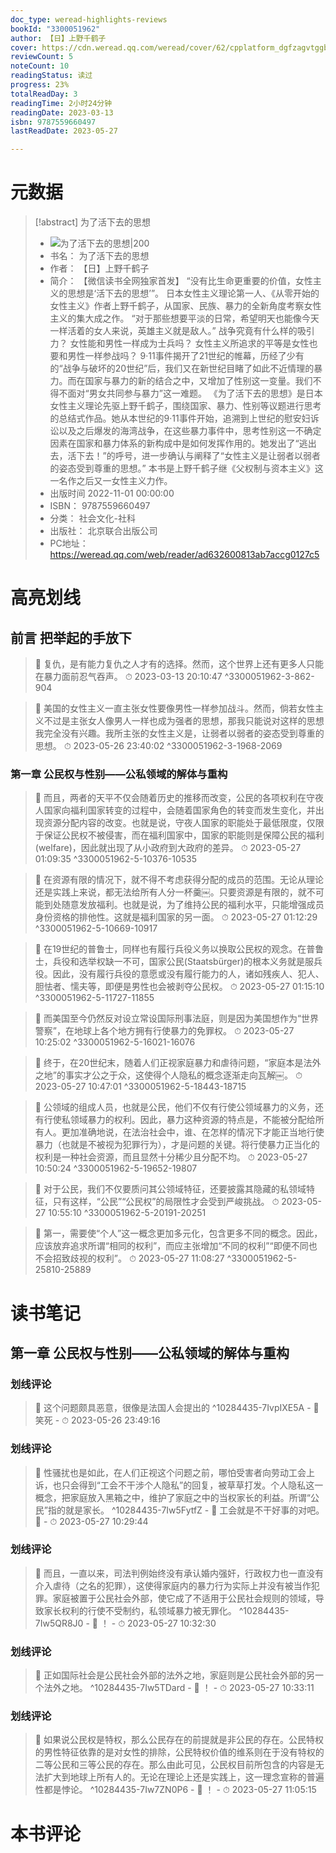 ```yaml
---
doc_type: weread-highlights-reviews
bookId: "3300051962"
author: 【日】上野千鹤子
cover: https://cdn.weread.qq.com/weread/cover/62/cpplatform_dgfzagvtggbmvfamwpqzkr/t7_cpplatform_dgfzagvtggbmvfamwpqzkr1678691865.jpg
reviewCount: 5
noteCount: 10
readingStatus: 读过
progress: 23%
totalReadDay: 3
readingTime: 2小时24分钟
readingDate: 2023-03-13
isbn: 9787559660497
lastReadDate: 2023-05-27

---
```

# 元数据
> [!abstract] 为了活下去的思想
> - ![ 为了活下去的思想|200](https://cdn.weread.qq.com/weread/cover/62/cpplatform_dgfzagvtggbmvfamwpqzkr/t7_cpplatform_dgfzagvtggbmvfamwpqzkr1678691865.jpg)
> - 书名： 为了活下去的思想
> - 作者： 【日】上野千鹤子
> - 简介： 【微信读书全网独家首发】
“没有比生命更重要的价值，女性主义的思想是‘活下去的思想’”。
日本女性主义理论第一人、《从零开始的女性主义》作者上野千鹤子，从国家、民族、暴力的全新角度考察女性主义的集大成之作。
“对于那些想要平淡的日常，希望明天也能像今天一样活着的女人来说，英雄主义就是敌人。”
战争究竟有什么样的吸引力？
女性能和男性一样成为士兵吗？
女性主义所追求的平等是女性也要和男性一样参战吗？
9·11事件揭开了21世纪的帷幕，历经了少有的“战争与破坏的20世纪”后，我们又在新世纪目睹了如此不近情理的暴力。而在国家与暴力的新的结合之中，又增加了性别这一变量。我们不得不面对“男女共同参与暴力”这一难题。
《为了活下去的思想》是日本女性主义理论先驱上野千鹤子，围绕国家、暴力、性别等议题进行思考的总结式作品。她从本世纪的9·11事件开始，追溯到上世纪的慰安妇诉讼以及之后爆发的海湾战争，在这些暴力事件中，思考性别这一不确定因素在国家和暴力体系的新构成中是如何发挥作用的。她发出了“逃出去，活下去！”的呼号，进一步确认与阐释了“女性主义是让弱者以弱者的姿态受到尊重的思想。”
本书是上野千鹤子继《父权制与资本主义》这一名作之后又一女性主义力作。
> - 出版时间 2022-11-01 00:00:00
> - ISBN： 9787559660497
> - 分类： 社会文化-社科
> - 出版社： 北京联合出版公司
> - PC地址：https://weread.qq.com/web/reader/ad632600813ab7accg0127c5

# 高亮划线

## 前言 把举起的手放下

> 📌 复仇，是有能力复仇之人才有的选择。然而，这个世界上还有更多人只能在暴力面前忍气吞声。 
> ⏱ 2023-03-13 20:10:47 ^3300051962-3-862-904

> 📌 美国的女性主义一直主张女性要像男性一样参加战斗。然而，倘若女性主义不过是主张女人像男人一样也成为强者的思想，那我只能说对这样的思想我完全没有兴趣。我所主张的女性主义是，让弱者以弱者的姿态受到尊重的思想。 
> ⏱ 2023-05-26 23:40:02 ^3300051962-3-1968-2069

### 第一章 公民权与性别——公私领域的解体与重构

> 📌 而且，两者的天平不仅会随着历史的推移而改变，公民的各项权利在守夜人国家向福利国家转变的过程中，会随着国家角色的转变而发生变化，并出现资源分配内容的改变。也就是说，守夜人国家的职能处于最低限度，仅限于保证公民权不被侵害，而在福利国家中，国家的职能则是保障公民的福利(welfare)，因此就出现了从小政府到大政府的差异。 
> ⏱ 2023-05-27 01:09:35 ^3300051962-5-10376-10535

> 📌 在资源有限的情况下，就不得不考虑获得分配的成员的范围。无论从理论还是实践上来说，都无法给所有人分一杯羹￼。只要资源是有限的，就不可能到处随意发放福利。也就是说，为了维持公民的福利水平，只能增强成员身份资格的排他性。这就是福利国家的另一面。 
> ⏱ 2023-05-27 01:12:29 ^3300051962-5-10669-10917

> 📌 在19世纪的普鲁士，同样也有履行兵役义务以换取公民权的观念。在普鲁士，兵役和选举权缺一不可，国家公民(Staatsbürger)的根本义务就是服兵役。因此，没有履行兵役的意愿或没有履行能力的人，诸如残疾人、犯人、胆怯者、懦夫等，即便是男性也会被剥夺公民权。 
> ⏱ 2023-05-27 01:15:10 ^3300051962-5-11727-11855

> 📌 而美国至今仍然反对设立常设国际刑事法庭，则是因为美国想作为“世界警察”，在地球上各个地方拥有行使暴力的免罪权。 
> ⏱ 2023-05-27 10:25:02 ^3300051962-5-16021-16076

> 📌 终于，在20世纪末，随着人们正视家庭暴力和虐待问题，“家庭本是法外之地”的事实才公之于众，这使得个人隐私的概念逐渐走向瓦解￼。 
> ⏱ 2023-05-27 10:47:01 ^3300051962-5-18443-18715

> 📌 公领域的组成人员，也就是公民，他们不仅有行使公领域暴力的义务，还有行使私领域暴力的权利。因此，暴力这种资源的特点是，不能被分配给所有人。更加准确地说，在法治社会中，谁、在怎样的情况下才能正当地行使暴力（也就是不被视为犯罪行为），才是问题的关键。将行使暴力正当化的权利是一种社会资源，而且显然十分稀少且分配不均。 
> ⏱ 2023-05-27 10:50:24 ^3300051962-5-19652-19807

> 📌 对于公民，我们不仅要质问其公领域特征，还要披露其隐藏的私领域特征，只有这样，“公民”“公民权”的局限性才会受到严峻挑战。 
> ⏱ 2023-05-27 10:55:10 ^3300051962-5-20191-20251

> 📌 第一，需要使“个人”这一概念更加多元化，包含更多不同的概念。因此，应该放弃追求所谓“相同的权利”，而应主张增加“不同的权利”“即便不同也不会招致歧视的权利”。 
> ⏱ 2023-05-27 11:08:27 ^3300051962-5-25810-25889

# 读书笔记

## 第一章 公民权与性别——公私领域的解体与重构

### 划线评论
> 📌 这个问题颇具恶意，很像是法国人会提出的  ^10284435-7IvpIXE5A
    - 💭 笑死
    - ⏱ 2023-05-26 23:49:16

### 划线评论
> 📌 性骚扰也是如此，在人们正视这个问题之前，哪怕受害者向劳动工会上诉，也只会得到“工会不干涉个人隐私”的回复，被草草打发。个人隐私这一概念，把家庭放入黑箱之中，维护了家庭之中的当权家长的利益。所谓“公民”指的就是家长。  ^10284435-7Iw5FytfZ
    - 💭 工会就是不干好事的对吧。🌚
    - ⏱ 2023-05-27 10:29:44

### 划线评论
> 📌 而且，一直以来，司法判例始终没有承认婚内强奸，行政权力也一直没有介入虐待（之名的犯罪），这使得家庭内的暴力行为实际上并没有被当作犯罪。家庭被置于公民社会外部，使它成了不适用于公民社会规则的领域，导致家长权利的行使不受制约，私领域暴力被无罪化。  ^10284435-7Iw5QR8J0
    - 💭 ！
    - ⏱ 2023-05-27 10:32:30

### 划线评论
> 📌 正如国际社会是公民社会外部的法外之地，家庭则是公民社会外部的另一个法外之地。  ^10284435-7Iw5TDard
    - 💭 ！
    - ⏱ 2023-05-27 10:33:11

### 划线评论
> 📌 如果说公民权是特权，那么公民存在的前提就是非公民的存在。公民特权的男性特征依靠的是对女性的排除，公民特权价值的维系则在于没有特权的二等公民和三等公民的存在。那么由此可见，公民权目前所包含的内容是无法扩大到地球上所有人的。无论在理论上还是实践上，这一理念宣称的普遍性都是悖论。  ^10284435-7Iw7ZN0P6
    - 💭 ！
    - ⏱ 2023-05-27 11:05:15
   
# 本书评论
